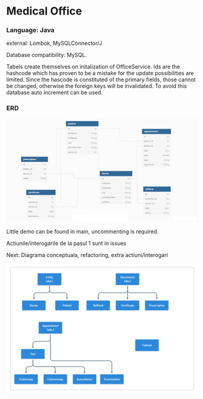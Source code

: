 # Medical Office 

### Language: Java
external: Lombok, MySQLConnector/J


Database compatibility: MySQL.

Tabels create themselves on initalization of OfficeService. Ids are the hashcode which
has proven to be a mistake for the update possibilities are limited. Since the hascode is 
constituted of the primary fields, those cannot be changed, otherwise the foreign
keys will be invalidated. To avoid this database auto increment can be used.

### ERD
![alt text](https://github.com/IancuOnescu/Medical-Office/blob/master/MD%20images/diagram.png?raw=true)


Little demo can be found in main, uncommenting is required.

Actiunile/interogarile de la pasul 1 sunt in issues

Next: Diagrama conceptuala, refactoring, extra actiuni/interogari

![alt text](https://github.com/IancuOnescu/Medical-Office/blob/master/MD%20images/classes.png?raw=true)